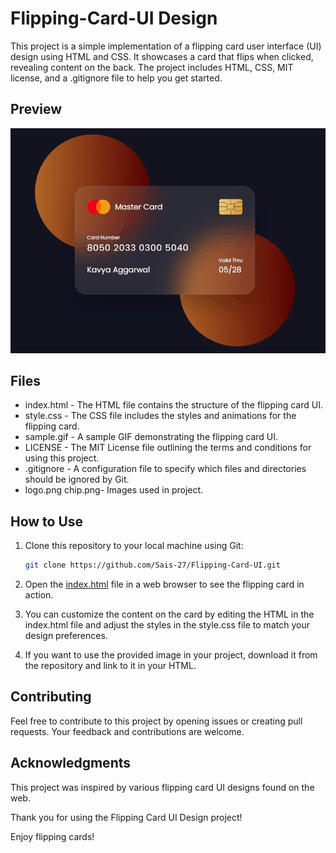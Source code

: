# Flipping-Card-UI Design

This project is a simple implementation of a flipping card user interface (UI) design using HTML and CSS. It showcases a card that flips when clicked, revealing content on the back. The project includes HTML, CSS, MIT license, and a .gitignore file to help you get started.

## Preview
![Flipping Card UI](UI_Card.gif)

## Files
- index.html - The HTML file contains the structure of the flipping card UI.
- style.css - The CSS file includes the styles and animations for the flipping card.
- sample.gif - A sample GIF demonstrating the flipping card UI.
- LICENSE - The MIT License file outlining the terms and conditions for using this project.
- .gitignore - A configuration file to specify which files and directories should be ignored by Git.
- logo.png chip.png- Images used in project.

## How to Use
1. Clone this repository to your local machine using Git:
   ```bash
   git clone https://github.com/Sais-27/Flipping-Card-UI.git
2. Open the [index.html](https://github.com/angle17kavya/Flipping-Card-UI/blob/main/index.html) file in a web browser to see the flipping card in action.

3. You can customize the content on the card by editing the HTML in the index.html file and adjust the styles in the style.css file to match your design preferences.

4. If you want to use the provided image in your project, download it from the repository and link to it in your HTML.

## Contributing
Feel free to contribute to this project by opening issues or creating pull requests. Your feedback and contributions are welcome.

## Acknowledgments
This project was inspired by various flipping card UI designs found on the web.

Thank you for using the Flipping Card UI Design project!

Enjoy flipping cards!
